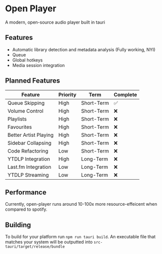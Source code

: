 # Open Player
A modern, open-source audio player built in tauri

## Features
 - Automatic library detection and metadata analysis (Fully working, NYI)
 - Queue
 - Global hotkeys
 - Media session integration


## Planned Features
| Feature               | Priority | Term       | Complete |
| --------------------- | -------- | ---------- | -------- |
| Queue Skipping        | High     | Short-Term | ✅        |
| Volume Control        | High     | Short-Term | ❌        |
| Playlists             | High     | Short-Term | ❌        |
| Favourites            | High     | Short-Term | ❌        |
| Better Artist Playing | High     | Short-Term | ❌        |
| Sidebar Collapsing    | High     | Short-Term | ❌        |
| Code Refactoring      | Low      | Short-Term | ❌        |
| YTDLP Integration     | High     | Long-Term  | ❌        |
| Last.fm Integration   | Low      | Long-Term  | ❌        |
| YTDLP Streaming       | Low      | Long-Term  | ❌        |


## Performance
Currently, open-player runs around 10-100x more resource-effeicent when compared to spotify.

## Building
To build for your platform run `npm run tauri build`. An executable file that matches your system will be outputted into `src-tauri/target/release/bundle`

